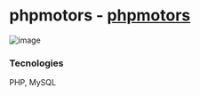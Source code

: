 # phpmotors - <a href="https://phpjuanpablo.000webhostapp.com/phpmotors/" target="_blank">phpmotors</a>

![image](https://user-images.githubusercontent.com/113379725/221112689-3be9a7da-060d-40df-a839-db51e08bf063.png)

### Tecnologies

PHP, MySQL
